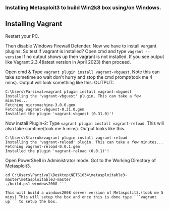 ### Installing Metasploit3 to build Win2k8 box using/on Windows.
## Installing Vagrant
Restart your PC.

Then disable Windows Firewall Defender.
Now we have to install vargant plugins. So test if vagrant is installed? Open cmd and type ```vagrant --version```
If no output shows up then vagrant is not installed. If you see output like Vagrant 2.3.4(latest version in April 2023) then proceed.

Open cmd & Type ```vagrant plugin install vagrant-vbguest```. Note this can take sometime so wait don't hurry and stop the cmd prompt(took me 4 mins). Output will look something like this:
OUTPUT:
``` 
C:\Users\Parzival>vagrant plugin install vagrant-vbguest
Installing the 'vagrant-vbguest' plugin. This can take a few minutes...
Fetching micromachine-3.0.0.gem
Fetching vagrant-vbguest-0.31.0.gem
Installed the plugin 'vagrant-vbguest (0.31.0)'!
```
Now install Plugin-2: Type ``` vagrant plugin install vagrant-reload ```. This will also take somtime(took me 5 mins). Output looks like this.
```
C:\Users\Sfarruk>vagrant plugin install vagrant-reload
Installing the 'vagrant-reload' plugin. This can take a few minutes...
Fetching vagrant-reload-0.0.1.gem
Installed the plugin 'vagrant-reload (0.0.1)'!
```

Open PowerShell in Administrator mode. Got to the Working Directory of Metasploit3.
``` 
cd C:\Users\Parzival\Desktop\NETS1034\metasploitable3-master\metasploitable3-master
./build.ps1 windows2008 ```

This will build a windows2008 server version of Metaspolit3.(took me 5 mins) This will setup the box and once this is done type ```vagrant up``` to setup the box.
